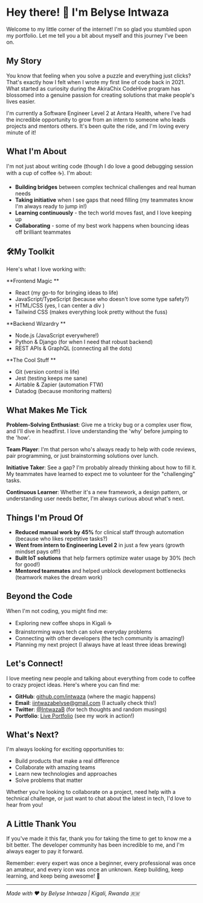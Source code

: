 # Hey there! 👋 I'm Belyse Intwaza

Welcome to my little corner of the internet! I'm so glad you stumbled upon my portfolio. Let me tell you a bit about myself and this journey I've been on.

## My Story

You know that feeling when you solve a puzzle and everything just clicks? That's exactly how I felt when I wrote my first line of code back in 2021. What started as curiosity during the AkiraChix CodeHive program has blossomed into a genuine passion for creating solutions that make people's lives easier.

I'm currently a Software Engineer Level 2 at Antara Health, where I've had the incredible opportunity to grow from an intern to someone who leads projects and mentors others. It's been quite the ride, and I'm loving every minute of it!

## What I'm About

I'm not just about writing code (though I do love a good debugging session with a cup of coffee ☕). I'm about:

- **Building bridges** between complex technical challenges and real human needs
- **Taking initiative** when I see gaps that need filling (my teammates know I'm always ready to jump in!)
- **Learning continuously** - the tech world moves fast, and I love keeping up
- **Collaborating** - some of my best work happens when bouncing ideas off brilliant teammates

## 🛠My Toolkit

Here's what I love working with:

**Frontend Magic **
- React (my go-to for bringing ideas to life)
- JavaScript/TypeScript (because who doesn't love some type safety?)
- HTML/CSS (yes, I can center a div )
- Tailwind CSS (makes everything look pretty without the fuss)

**Backend Wizardry **
- Node.js (JavaScript everywhere!)
- Python & Django (for when I need that robust backend)
- REST APIs & GraphQL (connecting all the dots)

**The Cool Stuff **
- Git (version control is life)
- Jest (testing keeps me sane)
- Airtable & Zapier (automation FTW)
- Datadog (because monitoring matters)

## What Makes Me Tick

**Problem-Solving Enthusiast**: Give me a tricky bug or a complex user flow, and I'll dive in headfirst. I love understanding the 'why' before jumping to the 'how'.

**Team Player**: I'm that person who's always ready to help with code reviews, pair programming, or just brainstorming solutions over lunch.

**Initiative Taker**: See a gap? I'm probably already thinking about how to fill it. My teammates have learned to expect me to volunteer for the "challenging" tasks.

**Continuous Learner**: Whether it's a new framework, a design pattern, or understanding user needs better, I'm always curious about what's next.

## Things I'm Proud Of

- **Reduced manual work by 45%** for clinical staff through automation (because who likes repetitive tasks?)
- **Went from intern to Engineering Level 2** in just a few years (growth mindset pays off!)
- **Built IoT solutions** that help farmers optimize water usage by 30% (tech for good!)
- **Mentored teammates** and helped unblock development bottlenecks (teamwork makes the dream work)

## Beyond the Code

When I'm not coding, you might find me:
- Exploring new coffee shops in Kigali ☕
- Brainstorming ways tech can solve everyday problems
- Connecting with other developers (the tech community is amazing!)
- Planning my next project (I always have at least three ideas brewing)

## Let's Connect!

I love meeting new people and talking about everything from code to coffee to crazy project ideas. Here's where you can find me:

- **GitHub**: [github.com/intwaza](https://github.com/intwaza) (where the magic happens)
- **Email**: [iintwazabelyse@gmail.com](mailto:iintwazabelyse@gmail.com) (I actually check this!)
- **Twitter**: [@IntwazaB](https://twitter.com/IntwazaB) (for tech thoughts and random musings)
- **Portfolio**: [Live Portfolio](https://intwaza-belyse-portfolio.netlify.app/) (see my work in action!)

## What's Next?

I'm always looking for exciting opportunities to:
- Build products that make a real difference
- Collaborate with amazing teams
- Learn new technologies and approaches
- Solve problems that matter

Whether you're looking to collaborate on a project, need help with a technical challenge, or just want to chat about the latest in tech, I'd love to hear from you!

## A Little Thank You

If you've made it this far, thank you for taking the time to get to know me a bit better. The developer community has been incredible to me, and I'm always eager to pay it forward.

Remember: every expert was once a beginner, every professional was once an amateur, and every icon was once an unknown. Keep building, keep learning, and keep being awesome! 🌟

---

*Made with ❤️ by Belyse Intwaza | Kigali, Rwanda 🇷🇼*
